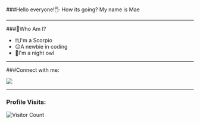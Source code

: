 ###Hello everyone!🖐
How its going? My name is Mae

----------------------------------------------------
###👩Who Am I?
- ♏I'm a Scorpio
- 😌A newbie in coding
- 🦉I'm a night owl

----------------------------------------------------
###Connect with me:
<p align="left">
<a href="https://twitter.com/ychoi6263">
  <img src="https://avatars.githubusercontent.com/u/50278?s=200&v="
       styel="width:40px;height:30px"> </a>

------------------------------------------- 
  
### Profile Visits:
![Visitor Count](https://profile-counter.glitch.me/{Mae1027}/count.svg)

